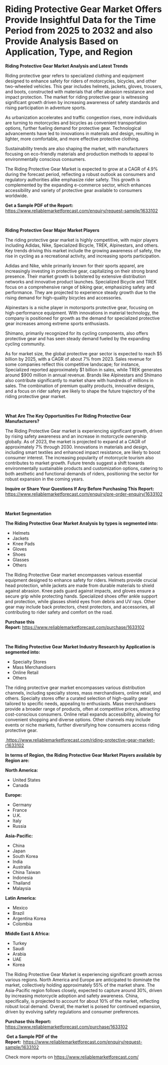 <p><h1>Riding Protective Gear Market Offers Provide Insightful Data for the Time Period from 2025 to 2032 and also Provide Analysis Based on Application, Type, and Region</h1></p><p><strong>Riding Protective Gear Market Analysis and Latest Trends</strong></p>
<p><p>Riding protective gear refers to specialized clothing and equipment designed to enhance safety for riders of motorcycles, bicycles, and other two-wheeled vehicles. This gear includes helmets, jackets, gloves, trousers, and boots, constructed with materials that offer abrasion resistance and impact protection. The market for riding protective gear is witnessing significant growth driven by increasing awareness of safety standards and rising participation in adventure sports. </p><p>As urbanization accelerates and traffic congestion rises, more individuals are turning to motorcycles and bicycles as convenient transportation options, further fueling demand for protective gear. Technological advancements have led to innovations in materials and design, resulting in lighter, more comfortable, and more effective protective clothing. </p><p>Sustainability trends are also shaping the market, with manufacturers focusing on eco-friendly materials and production methods to appeal to environmentally conscious consumers. </p><p>The Riding Protective Gear Market is expected to grow at a CAGR of 4.9% during the forecast period, reflecting a robust outlook as consumers and regulatory authorities alike emphasize rider safety. This growth is complemented by the expanding e-commerce sector, which enhances accessibility and variety of protective gear available to consumers worldwide.</p></p>
<p><strong>Get a Sample PDF of the Report:&nbsp;</strong> <a href="https://www.reliablemarketforecast.com/enquiry/request-sample/1633102?utm_campaign=2721&utm_medium=2&utm_source=Github&utm_content=ia&utm_term=05042025&utm_id=riding-protective-gear">https://www.reliablemarketforecast.com/enquiry/request-sample/1633102</a></p>
<p>&nbsp;</p>
<p><strong>Riding Protective Gear Major Market Players</strong></p>
<p><p>The riding protective gear market is highly competitive, with major players including Adidas, Nike, Specialized Bicycle, TREK, Alpinestars, and others. Key trends driving this market include the growing awareness of safety, the rise in cycling as a recreational activity, and increasing sports participation. </p><p>Adidas and Nike, while primarily known for their sports apparel, are increasingly investing in protective gear, capitalizing on their strong brand presence. Their market growth is bolstered by extensive distribution networks and innovative product launches. Specialized Bicycle and TREK focus on a comprehensive range of biking gear, emphasizing safety and performance. They are projected to experience steady growth due to the rising demand for high-quality bicycles and accessories.</p><p>Alpinestars is a niche player in motorsports protective gear, focusing on high-performance equipment. With innovations in material technology, the company is positioned for growth as the demand for specialized protective gear increases among extreme sports enthusiasts.</p><p>Shimano, primarily recognized for its cycling components, also offers protective gear and has seen steady demand fueled by the expanding cycling community. </p><p>As for market size, the global protective gear sector is expected to reach $5 billion by 2025, with a CAGR of about 7% from 2023. Sales revenue for some companies reflect this competitive landscape; for instance, Specialized reported approximately $1 billion in sales, while TREK generates around $900 million in annual revenue. Brands like Alpinestars and Shimano also contribute significantly to market share with hundreds of millions in sales. The combination of premium quality products, innovative designs, and a focus on rider safety are likely to shape the future trajectory of the riding protective gear market.</p></p>
<p>&nbsp;</p>
<p><strong>What Are The Key Opportunities For Riding Protective Gear Manufacturers?</strong></p>
<p><p>The Riding Protective Gear market is experiencing significant growth, driven by rising safety awareness and an increase in motorcycle ownership globally. As of 2023, the market is projected to expand at a CAGR of approximately 7% through 2030. Innovations in materials and design, including smart textiles and enhanced impact resistance, are likely to boost consumer interest. The increasing popularity of motorcycle tourism also contributes to market growth. Future trends suggest a shift towards environmentally sustainable products and customization options, catering to both aesthetic and functional demands of riders, positioning the sector for robust expansion in the coming years.</p></p>
<p><strong>Inquire or Share Your Questions If Any Before Purchasing This Report:</strong> <a href="https://www.reliablemarketforecast.com/enquiry/pre-order-enquiry/1633102?utm_campaign=2721&utm_medium=2&utm_source=Github&utm_content=ia&utm_term=05042025&utm_id=riding-protective-gear">https://www.reliablemarketforecast.com/enquiry/pre-order-enquiry/1633102</a></p>
<p>&nbsp;</p>
<p><strong>Market Segmentation</strong></p>
<p><strong>The Riding Protective Gear Market Analysis by types is segmented into:</strong></p>
<p><ul><li>Helmets</li><li>Jackets</li><li>Knee Pads</li><li>Gloves</li><li>Shoes</li><li>Glasses</li><li>Others</li></ul></p>
<p><p>The Riding Protective Gear market encompasses various essential equipment designed to enhance safety for riders. Helmets provide crucial head protection, while jackets are made from durable materials to shield against abrasion. Knee pads guard against impacts, and gloves ensure a secure grip while protecting hands. Specialized shoes offer ankle support and protection, while glasses shield eyes from debris and UV rays. Other gear may include back protectors, chest protectors, and accessories, all contributing to rider safety and comfort on the road.</p></p>
<p><strong>Purchase this Report:&nbsp;</strong><a href="https://www.reliablemarketforecast.com/purchase/1633102?utm_campaign=2721&utm_medium=2&utm_source=Github&utm_content=ia&utm_term=05042025&utm_id=riding-protective-gear">https://www.reliablemarketforecast.com/purchase/1633102</a></p>
<p>&nbsp;</p>
<p><strong>The Riding Protective Gear Market Industry Research by Application is segmented into:</strong></p>
<p><ul><li>Specialty Stores</li><li>Mass Merchandisers</li><li>Online Retail</li><li>Others</li></ul></p>
<p><p>The riding protective gear market encompasses various distribution channels, including specialty stores, mass merchandisers, online retail, and others. Specialty stores offer a curated selection of high-quality gear tailored to specific needs, appealing to enthusiasts. Mass merchandisers provide a broader range of products, often at competitive prices, attracting cost-conscious consumers. Online retail expands accessibility, allowing for convenient shopping and diverse options. Other channels may include events or niche markets, further diversifying how consumers access riding protective gear.</p></p>
<p><a href="https://www.reliablemarketforecast.com/riding-protective-gear-market-r1633102?utm_campaign=2721&utm_medium=2&utm_source=Github&utm_content=ia&utm_term=05042025&utm_id=riding-protective-gear">&nbsp;https://www.reliablemarketforecast.com/riding-protective-gear-market-r1633102</a></p>
<p><strong>In terms of Region, the Riding Protective Gear Market Players available by Region are:</strong></p>
<p>
    <p> <strong> North America: </strong>
        <ul>
            <li>United States</li>
            <li>Canada</li>
        </ul>
        </p> 
    <p> <strong> Europe: </strong>
        <ul>
            <li>Germany</li>
            <li>France</li>
            <li>U.K.</li>
            <li>Italy</li>
            <li>Russia</li>
        </ul>
        </p> 
    <p> <strong> Asia-Pacific: </strong>
        <ul>
            <li>China</li>
            <li>Japan</li>
            <li>South Korea</li>
            <li>India</li>
            <li>Australia</li>
            <li>China Taiwan</li>
            <li>Indonesia</li>
            <li>Thailand</li>
            <li>Malaysia</li>
        </ul>
        </p> 
    <p> <strong> Latin America: </strong>
        <ul>
            <li>Mexico</li>
            <li>Brazil</li>
            <li>Argentina Korea</li>
            <li>Colombia</li>
        </ul>
        </p> 
    <p> <strong> Middle East & Africa: </strong>
        <ul>
            <li>Turkey</li>
            <li>Saudi</li>
            <li>Arabia</li>
            <li>UAE</li>
            <li>Korea</li>
        </ul>
    </p>
    </p>
<p><p>The Riding Protective Gear Market is experiencing significant growth across various regions. North America and Europe are anticipated to dominate the market, collectively holding approximately 55% of the market share. The Asia-Pacific region follows closely, expected to capture around 30%, driven by increasing motorcycle adoption and safety awareness. China, specifically, is projected to account for about 10% of the market, reflecting robust local demand. Overall, the market is poised for continued expansion, driven by evolving safety regulations and consumer preferences.</p></p>
<p><strong>Purchase this Report: </strong><a href="https://www.reliablemarketforecast.com/purchase/1633102?utm_campaign=2721&utm_medium=2&utm_source=Github&utm_content=ia&utm_term=05042025&utm_id=riding-protective-gear">https://www.reliablemarketforecast.com/purchase/1633102</a></p>
<p>&nbsp;<strong>Get a Sample PDF of the Report:&nbsp;&nbsp;</strong><a href="https://www.reliablemarketforecast.com/enquiry/request-sample/1633102?utm_campaign=2721&utm_medium=2&utm_source=Github&utm_content=ia&utm_term=05042025&utm_id=riding-protective-gear">https://www.reliablemarketforecast.com/enquiry/request-sample/1633102</a></p>
<p><strong></strong></p>
<p>Check more reports on <a href="https://www.reliablemarketforecast.com/?utm_campaign=2721&utm_medium=2&utm_source=Github&utm_content=ia&utm_term=05042025&utm_id=riding-protective-gear">https://www.reliablemarketforecast.com/</a></p>